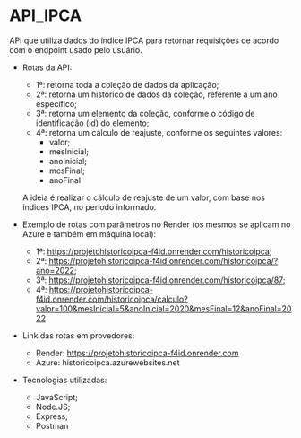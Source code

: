 # API_IPCA
API que utiliza dados do índice IPCA para retornar requisições de acordo com o endpoint usado pelo usuário.

-  Rotas da API:
    - 1ª: retorna toda a coleção de dados da aplicação;     
    - 2ª: retorna um histórico de dados da coleção, referente a um ano específico;
    - 3ª: retorna um elemento da coleção, conforme o código de identificação (id) do elemento;
    - 4ª: retorna um cálculo de reajuste, conforme os seguintes valores:
      - valor;
      - mesInicial;
      - anoInicial;
      - mesFinal;
      - anoFinal

    A ideia é realizar o cálculo de reajuste de um valor, com base nos índices IPCA, no período informado.

-    Exemplo de rotas com parâmetros no Render (os mesmos se aplicam no Azure e também em máquina local):
        -    1ª: https://projetohistoricoipca-f4id.onrender.com/historicoipca;
        -    2ª: https://projetohistoricoipca-f4id.onrender.com/historicoipca/?ano=2022;
        -    3ª: https://projetohistoricoipca-f4id.onrender.com/historicoipca/87;
        -    4ª: https://projetohistoricoipca-f4id.onrender.com/historicoipca/calculo?valor=100&mesInicial=5&anoInicial=2020&mesFinal=12&anoFinal=2022

-    Link das rotas em provedores:
       -    Render: https://projetohistoricoipca-f4id.onrender.com
       -    Azure: historicoipca.azurewebsites.net

-  Tecnologias utilizadas:
    -  JavaScript;
    -  Node.JS;
    -  Express;
    -  Postman
